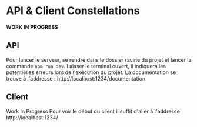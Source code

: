 # API & Client Constellations
**WORK IN PROGRESS**

## API
Pour lancer le serveur, se rendre dans le dossier racine du projet et lancer la commande ```npm run dev```.
Laisser le terminal ouvert, il indiquera les potentielles erreurs lors de l'exécution du projet.
La documentation se trouve à l'addresse : http://localhost:1234/documentation


## Client
Work In Progress
Pour voir le début du client il suffit d'aller à l'addresse http://localhost:1234/
